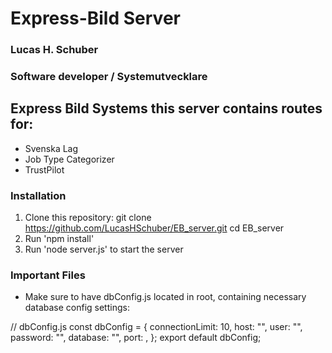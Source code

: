 # Express-Bild Server
### Lucas H. Schuber
### Software developer / Systemutvecklare


## Express Bild Systems this server contains routes for:
- Svenska Lag
- Job Type Categorizer
- TrustPilot

### Installation
1. Clone this repository:
   git clone https://github.com/LucasHSchuber/EB_server.git
   cd EB_server
2. Run 'npm install'
3. Run 'node server.js' to start the server


### Important Files
- Make sure to have dbConfig.js located in root, containing necessary database config settings:

// dbConfig.js
const dbConfig = {
    connectionLimit: 10,
    host: "",
    user: "",
    password: "",
    database: "",
    port: ,
  };
  export default dbConfig;
  
